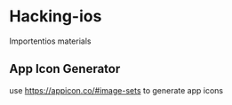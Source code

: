 # Hacking-ios

Importentios materials

## App Icon Generator

use https://appicon.co/#image-sets to generate app icons

